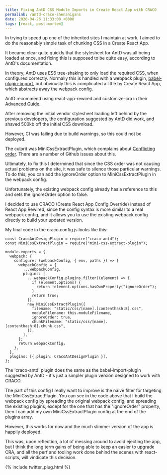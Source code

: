 ```yaml
---
title: Fixing AntD CSS Module Imports in Create React App with CRACO
permalink: /antd-craco-shenanigans
date: 2020-04-26 11:33:00 +0800
tags: [react, post-mortem]
---
```


In trying to speed up one of the inherited sites I maintain at work, I aimed to do the reasonably simple task of chunking CSS in a Create React App.

It became clear quite quickly that the stylesheet for AntD was all being loaded at once, and fixing this is supposed to be quite easy, according to AntD's documentation.

In theory, AntD uses ES6 tree-shaking to only load the required CSS, when configured correctly. Normally this is handled with a webpack plugin, [babel-plugin-import](https://github.com/ant-design/babel-plugin-import), but obviously this is complicated a little by Create React App, which abstracts away the webpack config.

AntD recommend using react-app-rewired and customize-cra in their [Advanced Guide](https://ant.design/docs/react/use-with-create-react-app#Advanced-Guides).

After removing the initial vendor stylesheet loading left behind by the previous developers, the configuration suggested by AntD did work, and shaved 500kb off the initial CSS download.

However, CI was failing due to build warnings, so this could not be deployed.

The culprit was MiniCssExtractPlugin, which complains about [Conflicting order](https://github.com/facebook/create-react-app/issues/5372). There are a number of Github issues about this.

Ultimately, to fix this I determined that since the CSS order was not causing actual problems on the site, it was safe to silence those particular warnings. To do this, you can add the ignoreOrder option to MiniCssExtractPlugin in the webpack config.

Unfortunately, the existing webpack config already has a reference to this and sets the ignoreOrder option to false.

I decided to use CRACO (Create React App Config Override) instead of React App Rewired, since the config syntax is more similar to a real webpack config, and it allows you to use the existing webpack config directly to build your updated version.

My final code in the craco.config.js looks like this:

```
const CracoAntDesignPlugin = require("craco-antd");
const MiniCssExtractPlugin = require("mini-css-extract-plugin");

module.exports = {
  webpack: {
    configure: (webpackConfig, { env, paths }) => {
      webpackConfig = {
        ...webpackConfig,
        plugins: [
          ...webpackConfig.plugins.filter((element) => {
            if (element.options) {
              return !element.options.hasOwnProperty("ignoreOrder");
            }
            return true;
          }),
          new MiniCssExtractPlugin({
            filename: "static/css/[name].[contenthash:8].css",
            moduleFilename: this.moduleFilename,
            ignoreOrder: true,
            chunkFilename: "static/css/[name].[contenthash:8].chunk.css",
          }),
        ],
      };
      return webpackConfig;
    },
  },
  plugins: [{ plugin: CracoAntDesignPlugin }],
};
```

The 'craco-antd' plugin does the same as the babel-import-plugin suggested by AntD - it's just a simpler plugin version designed to work with CRACO.

The part of this config I really want to improve is the naive filter for targeting the MiniCssExtractPlugin. You can see in the code above that I build the webpack config by spreading the original webpack config, and spreading the existing plugins, except for the one that has the "ignoreOrder" property, then I can add my own MiniCssExtractPlugin config at the end of the plugins array.

However, this works for now and the much slimmer version of the app is happily deployed.

This was, upon reflection, a lot of messing around to avoid ejecting the app, but I think the long term gains of being able to keep an easier to upgrade CRA, and all the perf and tooling work done behind the scenes with react-scripts, will vindicate this decision.

{% include twitter_plug.html %}
